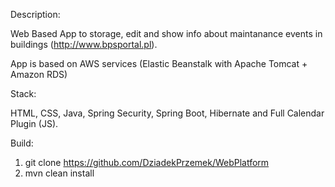 Description:

Web Based App to storage, edit and show info about maintanance events in buildings (http://www.bpsportal.pl).

App is based on AWS services (Elastic Beanstalk with Apache Tomcat + Amazon RDS)

Stack:

HTML, CSS, Java, Spring Security, Spring Boot, Hibernate and Full Calendar Plugin (JS).

Build:

1. git clone https://github.com/DziadekPrzemek/WebPlatform
2. mvn clean install





